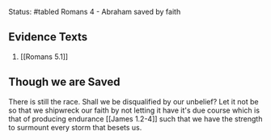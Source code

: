 Status: #tabled 
Romans 4 - Abraham saved by faith

## Evidence Texts
1. [[Romans 5.1]]





## Though we are Saved
There is still the race. Shall we be disqualified by our unbelief? Let it not be so that we shipwreck our faith by not letting it have it's due course which is that of producing endurance [[James 1.2-4]] such that we have the strength to surmount every storm that besets us.


